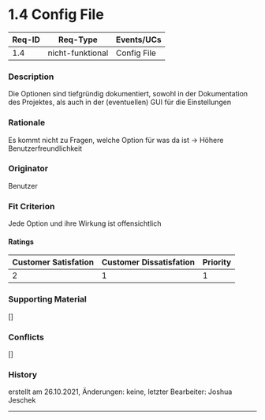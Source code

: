 # 1.4 Config File

| Req-ID | Req-Type         | Events/UCs  |
|--------|------------------|-------------|
| 1.4    | nicht-funktional | Config File |

### Description
Die Optionen sind tiefgründig dokumentiert, sowohl in der Dokumentation des Projektes, als auch in der (eventuellen) GUI für die Einstellungen

### Rationale
Es kommt nicht zu Fragen, welche Option für was da ist -> Höhere Benutzerfreundlichkeit

### Originator
Benutzer

### Fit Criterion
Jede Option und ihre Wirkung ist offensichtlich

#### Ratings
| Customer Satisfation | Customer Dissatisfation | Priority |
|----------------------|-------------------------|----------|
| 2                    | 1                       | 1        |

### Supporting Material
[]

### Conflicts
[]

### History
erstellt am 26.10.2021,
Änderungen: keine,
letzter Bearbeiter: Joshua Jeschek

---
